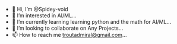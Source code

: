- 👋 Hi, I’m @Spidey-void
- 👀 I’m interested in AI/ML...
- 🌱 I’m currently learning learning python and the math for AI/ML...
- 💞️ I’m looking to collaborate on Any Projects...
- 📫 How to reach me troutadmiral@gmail.com...

<!---
Spidey-void/Spidey-void is a ✨ special ✨ repository because its `README.md` (this file) appears on your GitHub profile.
You can click the Preview link to take a look at your changes.
--->
